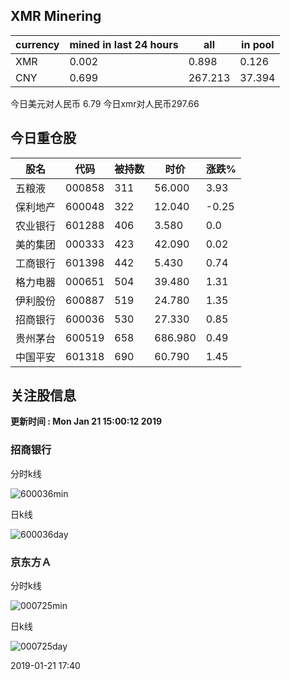 ## XMR Minering

|currency|mined in last 24 hours|all|in pool|
|---|---|---|---|
|XMR|0.002|0.898|0.126|
|CNY|0.699|267.213|37.394|

今日美元对人民币 6.79	今日xmr对人民币297.66


## 今日重仓股 

|股名|代码|被持数|时价|涨跌%|
|---|---|---|---|---|
|五粮液|000858|311|56.000|3.93|
|保利地产|600048|322|12.040|-0.25|
|农业银行|601288|406|3.580|0.0|
|美的集团|000333|423|42.090|0.02|
|工商银行|601398|442|5.430|0.74|
|格力电器|000651|504|39.480|1.31|
|伊利股份|600887|519|24.780|1.35|
|招商银行|600036|530|27.330|0.85|
|贵州茅台|600519|658|686.980|0.49|
|中国平安|601318|690|60.790|1.45|

## 关注股信息
**更新时间 : Mon Jan 21 15:00:12 2019**
### 招商银行 
分时k线

![600036min](http://image.sinajs.cn/newchart/min/n/sh600036.gif)

日k线

![600036day](http://image.sinajs.cn/newchart/daily/n/sh600036.gif)

### 京东方Ａ 
分时k线

![000725min](http://image.sinajs.cn/newchart/min/n/sz000725.gif)

日k线

![000725day](http://image.sinajs.cn/newchart/daily/n/sz000725.gif)

2019-01-21 17:40